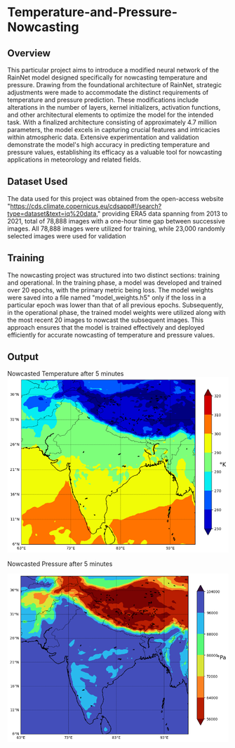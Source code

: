 # Temperature-and-Pressure-Nowcasting

## Overview
This particular project aims to introduce a modified neural network of the RainNet model designed specifically for nowcasting temperature and pressure. Drawing from the foundational architecture of RainNet, strategic adjustments were made to accommodate the distinct requirements of temperature and pressure prediction. These modifications include alterations in the number of layers, kernel initializers, activation functions, and other architectural elements to optimize the model for the intended task. With a finalized architecture consisting of approximately 4.7 million parameters, the model excels in capturing crucial features and intricacies within atmospheric data. Extensive experimentation and validation demonstrate the model's high accuracy in predicting temperature and pressure values, establishing its efficacy as a valuable tool for nowcasting applications in meteorology and related fields.

## Dataset Used
The data used for this project was obtained from the open-access website "https://cds.climate.copernicus.eu/cdsapp#!/search?type=dataset&text=iq%20data," providing ERA5 data spanning from 2013 to 2021, total of 78,888 images with a one-hour time gap between successive images. All 78,888 images were utilized for training, while 23,000 randomly selected images were used for validation

## Training 
The nowcasting project was structured into two distinct sections: training and operational. In the training phase, a model was developed and trained over 20 epochs, with the primary metric being loss. The model weights were saved into a file named "model_weights.h5" only if the loss in a particular epoch was lower than that of all previous epochs. Subsequently, in the operational phase, the trained model weights were utilized along with the most recent 20 images to nowcast the subsequent images. This approach ensures that the model is trained effectively and deployed efficiently for accurate nowcasting of temperature and pressure values.

## Output
Nowcasted Temperature after 5 minutes
<img src="output/image0.png">

Nowcasted Pressure after 5 minutes

<img src="output/image1.png">
